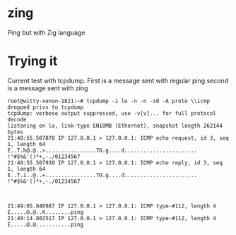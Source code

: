 # zing
Ping but with Zig language

# Trying it

Current test with tcpdump. First is a message sent with regular ping
second is a message sent with zing

```
root@witty-xenon-1821:~# tcpdump -i lo -n -n -s0 -A proto \\icmp 
dropped privs to tcpdump
tcpdump: verbose output suppressed, use -v[v]... for full protocol decode
listening on lo, link-type EN10MB (Ethernet), snapshot length 262144 bytes
21:48:55.507878 IP 127.0.0.1 > 127.0.0.1: ICMP echo request, id 3, seq 1, length 64
E..T.h@.@..>................7O.g....d....................... !"#$%&'()*+,-./01234567
21:48:55.507930 IP 127.0.0.1 > 127.0.0.1: ICMP echo reply, id 3, seq 1, length 64
E..T.i..@..=................7O.g....d....................... !"#$%&'()*+,-./01234567



21:49:05.840987 IP 127.0.0.1 > 127.0.0.1: ICMP type-#112, length 4
E.....@.@..K........ping
21:49:14.802517 IP 127.0.0.1 > 127.0.0.1: ICMP type-#112, length 4
E.....@.@...........ping
```
